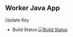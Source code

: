 ## Worker Java App
Update Key
* Build Status
[![Build Status](http://35.187.225.246:8080/buildStatus/icon?job=instavote%2Fworker-build)](http://35.187.225.246:8080/job/instavote/job/worker-build/)
